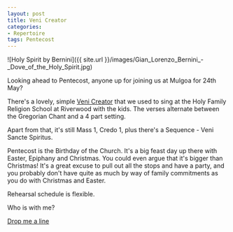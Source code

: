 ```yaml
---
layout: post
title: Veni Creator
categories:
- Repertoire
tags: Pentecost
---
```


![Holy Spirit by Bernini]({{ site.url }}/images/Gian_Lorenzo_Bernini_-_Dove_of_the_Holy_Spirit.jpg)

Looking ahead to Pentecost, anyone up for joining us at Mulgoa for 24th May?

There's a lovely, simple [Veni Creator](http://musique.liturgique.free.fr/partitions/Veni%20Creator%20-%20Chanoine%20COUTURIER%20-%202p.pdf) that we used to sing at the Holy Family Religion School at Riverwood with the kids.  The verses alternate between the Gregorian Chant and a 4 part setting.

Apart from that, it's still Mass 1, Credo 1, plus there's a Sequence - Veni Sancte Spiritus.

Pentecost is the Birthday of the Church.  It's a big feast day up there with Easter, Epiphany and Christmas.  You could even argue that it's bigger than Christmas!  It's a great excuse to pull out all the stops and have a party, and you probably don't have quite as much by way of family commitments as you do with Christmas and Easter.

Rehearsal schedule is flexible.

Who is with me?

[Drop me a line](mailto:veronica@brandt.id.au)
